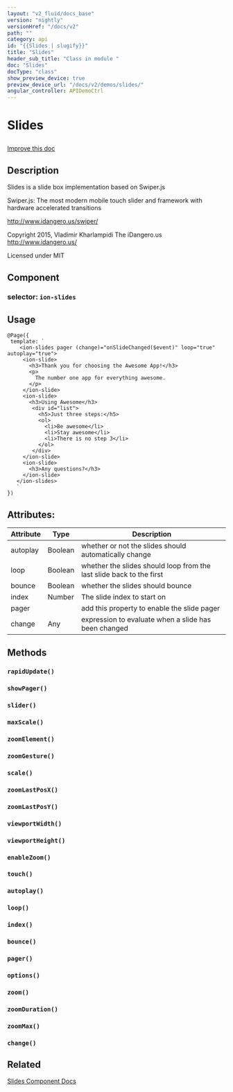 ```yaml
---
layout: "v2_fluid/docs_base"
version: "nightly"
versionHref: "/docs/v2"
path: ""
category: api
id: "{{Slides | slugify}}"
title: "Slides"
header_sub_title: "Class in module "
doc: "Slides"
docType: "class"
show_preview_device: true
preview_device_url: "/docs/v2/demos/slides/"
angular_controller: APIDemoCtrl 
---
```










<h1 class="api-title">


Slides






</h1>

<a class="improve-v2-docs" href='http://github.com/driftyco/ionic2/edit/master/ionic/components/slides/slides.ts#L12'>
Improve this doc
</a> 






<!-- description -->
<h2>Description</h2>

<p>Slides is a slide box implementation based on Swiper.js</p>
<p>Swiper.js:
The most modern mobile touch slider and framework with hardware accelerated transitions</p>
<p><a href="http://www.idangero.us/swiper/">http://www.idangero.us/swiper/</a></p>
<p>Copyright 2015, Vladimir Kharlampidi
The iDangero.us
<a href="http://www.idangero.us/">http://www.idangero.us/</a></p>
<p>Licensed under MIT</p>


<h2>Component</h2>
<h3>selector: <code>ion-slides</code></h3>
<!-- @usage tag -->

<h2>Usage</h2>

<pre><code class="lang-ts">@Page({
 template: `
    &lt;ion-slides pager (change)=&quot;onSlideChanged($event)&quot; loop=&quot;true&quot; autoplay=&quot;true&quot;&gt;
     &lt;ion-slide&gt;
       &lt;h3&gt;Thank you for choosing the Awesome App!&lt;/h3&gt;
       &lt;p&gt;
         The number one app for everything awesome.
       &lt;/p&gt;
     &lt;/ion-slide&gt;
     &lt;ion-slide&gt;
       &lt;h3&gt;Using Awesome&lt;/h3&gt;
        &lt;div id=&quot;list&quot;&gt;
          &lt;h5&gt;Just three steps:&lt;/h5&gt;
          &lt;ol&gt;
            &lt;li&gt;Be awesome&lt;/li&gt;
            &lt;li&gt;Stay awesome&lt;/li&gt;
            &lt;li&gt;There is no step 3&lt;/li&gt;
          &lt;/ol&gt;
        &lt;/div&gt;
     &lt;/ion-slide&gt;
     &lt;ion-slide&gt;
       &lt;h3&gt;Any questions?&lt;/h3&gt;
     &lt;/ion-slide&gt;
   &lt;/ion-slides&gt;
   `
})
</code></pre>




<!-- @property tags -->

<h2>Attributes:</h2>
<table class="table" style="margin:0;">
<thead>
<tr>
<th>Attribute</th>


























<th>Type</th>


<th>Description</th>
</tr>
</thead>
<tbody>

<tr>
<td>
autoplay
</td>


<td>
Boolean
</td>


<td>
whether or not the slides should automatically change
</td>
</tr>

<tr>
<td>
loop
</td>


<td>
Boolean
</td>


<td>
whether the slides should loop from the last slide back to the first
</td>
</tr>

<tr>
<td>
bounce
</td>


<td>
Boolean
</td>


<td>
whether the slides should bounce
</td>
</tr>

<tr>
<td>
index
</td>


<td>
Number
</td>


<td>
The slide index to start on
</td>
</tr>

<tr>
<td>
pager
</td>


<td>

</td>


<td>
add this property to enable the slide pager
</td>
</tr>

<tr>
<td>
change
</td>


<td>
Any
</td>


<td>
expression to evaluate when a slide has been changed
</td>
</tr>

</tbody>
</table>


<!-- methods on the class -->

<h2>Methods</h2>

<div id="rapidUpdate"></div>

<h3>
<code>rapidUpdate()</code>
  

</h3>












<div id="showPager"></div>

<h3>
<code>showPager()</code>
  

</h3>












<div id="slider"></div>

<h3>
<code>slider()</code>
  

</h3>












<div id="maxScale"></div>

<h3>
<code>maxScale()</code>
  

</h3>












<div id="zoomElement"></div>

<h3>
<code>zoomElement()</code>
  

</h3>












<div id="zoomGesture"></div>

<h3>
<code>zoomGesture()</code>
  

</h3>












<div id="scale"></div>

<h3>
<code>scale()</code>
  

</h3>












<div id="zoomLastPosX"></div>

<h3>
<code>zoomLastPosX()</code>
  

</h3>












<div id="zoomLastPosY"></div>

<h3>
<code>zoomLastPosY()</code>
  

</h3>












<div id="viewportWidth"></div>

<h3>
<code>viewportWidth()</code>
  

</h3>












<div id="viewportHeight"></div>

<h3>
<code>viewportHeight()</code>
  

</h3>












<div id="enableZoom"></div>

<h3>
<code>enableZoom()</code>
  

</h3>












<div id="touch"></div>

<h3>
<code>touch()</code>
  

</h3>












<div id="autoplay"></div>

<h3>
<code>autoplay()</code>
  

</h3>












<div id="loop"></div>

<h3>
<code>loop()</code>
  

</h3>












<div id="index"></div>

<h3>
<code>index()</code>
  

</h3>












<div id="bounce"></div>

<h3>
<code>bounce()</code>
  

</h3>












<div id="pager"></div>

<h3>
<code>pager()</code>
  

</h3>












<div id="options"></div>

<h3>
<code>options()</code>
  

</h3>












<div id="zoom"></div>

<h3>
<code>zoom()</code>
  

</h3>












<div id="zoomDuration"></div>

<h3>
<code>zoomDuration()</code>
  

</h3>












<div id="zoomMax"></div>

<h3>
<code>zoomMax()</code>
  

</h3>












<div id="change"></div>

<h3>
<code>change()</code>
  

</h3>










<!-- related link -->

<h2>Related</h2>

<a href='/docs/v2/components#slides'>Slides Component Docs</a><!-- end content block -->


<!-- end body block -->

